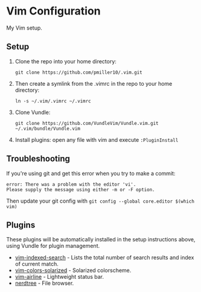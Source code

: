 # Vim Configuration

My Vim setup.


## Setup
1. Clone the repo into your home directory:

   `git clone https://github.com/pmiller10/.vim.git`

2. Then create a symlink from the .vimrc in the repo to your home directory:

   `ln -s ~/.vim/.vimrc ~/.vimrc`

3. Clone Vundle:

   `git clone https://github.com/VundleVim/Vundle.vim.git ~/.vim/bundle/Vundle.vim`

4. Install plugins: open any file with vim and execute `:PluginInstall`


## Troubleshooting

If you're using git and get this error when you try to make a commit:

```
error: There was a problem with the editor 'vi'.
Please supply the message using either -m or -F option.
```

Then update your git config with
   `git config --global core.editor $(which vim)`


## Plugins

These plugins will be automatically installed in the setup instructions above, using Vundle for plugin management.

* [vim-indexed-search](https://github.com/henrik/vim-indexed-search) - Lists the total number of search results and index of current match.
* [vim-colors-solarized](https://github.com/altercation/vim-colors-solarized) - Solarized colorscheme.
* [vim-airline](https://github.com/bling/vim-airline) - Lightweight status bar.
* [nerdtree](https://github.com/scrooloose/nerdtree) - File browser.
